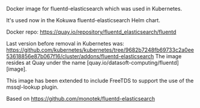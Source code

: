 Docker image for fluentd-elasticsearch which was used in Kubernetes.

It's used now in the Kokuwa fluentd-elasticsearch Helm chart.

Docker repo: https://quay.io/repository/fluentd_elasticsearch/fluentd

Last version before removal in Kubernetes was: https://github.com/kubernetes/kubernetes/tree/9682b7248fb69733c2a0ee53618856e87b067f16/cluster/addons/fluentd-elasticsearch
The image resides at Quay under the name [quay.io/datasoft-computing/fluentd][image].

This image has been extended to include FreeTDS to support the use of the mssql-lookup plugin.

Based on https://github.com/monotek/fluentd-elasticsearch
